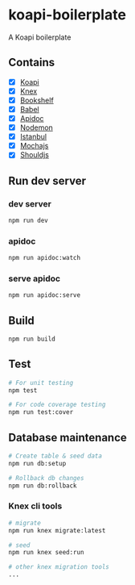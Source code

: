# koapi-boilerplate
A Koapi boilerplate

## Contains

- [x] [Koapi](https://github.com/koapi/koapi)
- [x] [Knex](http://knexjs.org/)
- [x] [Bookshelf](http://bookshelfjs.org/)
- [x] [Babel](https://babeljs.io/)
- [x] [Apidoc](http://apidocjs.com/)
- [x] [Nodemon](http://nodemon.io/)
- [x] [Istanbul](https://github.com/gotwarlost/istanbul)
- [x] [Mochajs](https://mochajs.org/)
- [x] [Shouldjs](http://shouldjs.github.io/)

## Run dev server

### dev server
```bash
npm run dev
```

### apidoc

```bash
npm run apidoc:watch
```

### serve apidoc

```bash
npm run apidoc:serve
```

## Build
```bash
npm run build
```


## Test

```bash
# For unit testing
npm test

# For code coverage testing
npm run test:cover
```

## Database maintenance
```bash
# Create table & seed data
npm run db:setup

# Rollback db changes
npm run db:rollback
```

### Knex cli tools
```bash
# migrate
npm run knex migrate:latest

# seed
npm run knex seed:run

# other knex migration tools
...
```
